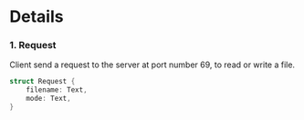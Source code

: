 # Details

### 1. Request

Client send a request to the server at port number 69, to read or write a file.

```rust
struct Request {
    filename: Text,
    mode: Text,
}
```

